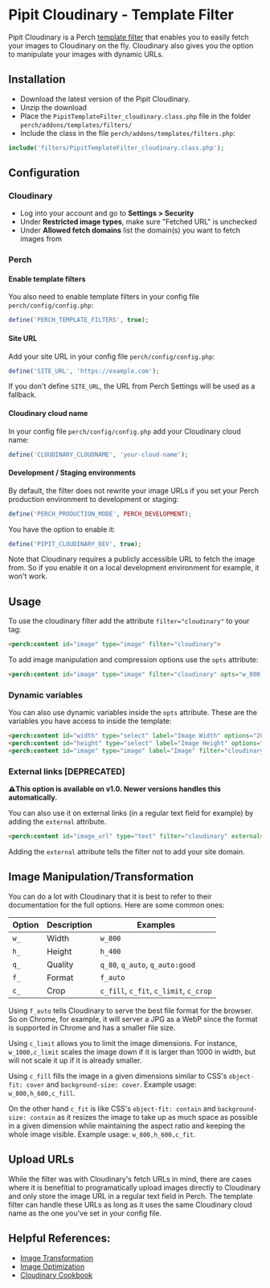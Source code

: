# Pipit Cloudinary - Template Filter

Pipit Cloudinary is a Perch [template filter](https://docs.grabaperch.com/api/template-filters/) that enables you to easily fetch your images to Cloudinary on the fly. Cloudinary also gives you the option to manipulate your images with dynamic URLs.


## Installation
- Download the latest version of the Pipit Cloudinary.
- Unzip the download
- Place the `PipitTemplateFilter_cloudinary.class.php` file in the folder `perch/addons/templates/filters/`
- Include the class in the file `perch/addons/templates/filters.php`:

```php
include('filters/PipitTemplateFilter_cloudinary.class.php');
```



## Configuration

### Cloudinary

- Log into your account and go to **Settings > Security**
- Under **Restricted image types**, make sure "Fetched URL" is unchecked
- Under **Allowed fetch domains** list the domain(s) you want to fetch images from


### Perch

#### Enable template filters

You also need to enable template filters in your config file `perch/config/config.php`:

```php
define('PERCH_TEMPLATE_FILTERS', true);
```


#### Site URL

Add your site URL in your config file `perch/config/config.php`:

```php
define('SITE_URL', 'https://example.com');
```

If you don't define `SITE_URL`, the URL from Perch Settings will be used as a fallback.



#### Cloudinary cloud name

In your config file `perch/config/config.php` add your Cloudinary cloud name:

```php
define('CLOUDINARY_CLOUDNAME', 'your-cloud-name');
```


#### Development / Staging environments

By default, the filter does not rewrite your image URLs if you set your Perch production environment to development or staging:
 
```php
define('PERCH_PRODUCTION_MODE', PERCH_DEVELOPMENT);
```

You have the option to enable it:

```php
define('PIPIT_CLOUDINARY_DEV', true);
```

Note that Cloudinary requires a publicly accessible URL to fetch the image from. So if you enable it on a local development environment for example, it won't work.





## Usage

To use the cloudinary filter add the attribute `filter="cloudinary"` to your tag:

```html
<perch:content id="image" type="image" filter="cloudinary">
```

To add image manipulation and compression options use the `opts` attribute:

```html
<perch:content id="image" type="image" filter="cloudinary" opts="w_800,h_600,f_auto">
```

### Dynamic variables

You can also use dynamic variables inside the `opts` attribute. These are the variables you have access to inside the template:

```html
<perch:content id="width" type="select" label="Image Width" options="200|w_200,400|w_400,600|w_600" suppress>
<perch:content id="height" type="select" label="Image Height" options="200|h_200,400|h_400,600|h_600" suppress>
<perch:content id="image" type="image" label="Image" filter="cloudinary" opts="f_auto,{width},{height}">
```


### External links [DEPRECATED]

**⚠️This option is available on v1.0. Newer versions handles this automatically.**

You can also use it on external links (in a regular text field for example) by adding the `external` attribute.

```html
<perch:content id="image_url" type="text" filter="cloudinary" external>
```

Adding the `external` attribute tells the filter not to add your site domain.




## Image Manipulation/Transformation
You can do a lot with Cloudinary that it is best to refer to their documentation for the full options. Here are some common ones:

| Option | Description | Examples                               |
|--------|-------------| ---------------------------------------|
| `w_`   | Width       | `w_800`                                |
| `h_`   | Height      | `h_400`                                |
| `q_`   | Quality     | `q_80`, `q_auto`, `q_auto:good`        |
| `f_`   | Format      | `f_auto`                               |
| `c_`   | Crop        | `c_fill`, `c_fit`, `c_limit`, `c_crop` |


Using `f_auto` tells Cloudinary to serve the best file format for the browser. So on Chrome, for example, it will server a JPG as a WebP since the format is supported in Chrome and has a smaller file size.

Using `c_limit` allows you to limit the image dimensions. For instance, `w_1000,c_limit` scales the image down if it is larger than 1000 in width, but will not scale it up if it is already smaller.

Using `c_fill` fills the image in a given dimensions similar to CSS's `object-fit: cover` and `background-size: cover`. Example usage: `w_800,h_600,c_fill`.

On the other hand `c_fit` is like CSS's `object-fit: contain` and `background-size: contain` as it resizes the image to take up as much space as possible in a given dimension while maintaining the aspect ratio and keeping the whole image visible. Example usage:  `w_800,h_600,c_fit`.



## Upload URLs

While the filter was with Cloudinary's fetch URLs in mind, there are cases where it is benefitial to programatically upload images directly to Cloudinary and only store the image URL in a regular text field in Perch. The template filter can handle these URLs as long as it uses the same Cloudinary cloud name as the one you've set in your config file.


## Helpful References:

- [Image Transformation](https://cloudinary.com/documentation/image_transformations)
- [Image Optimization](https://cloudinary.com/documentation/image_optimization)
- [Cloudinary Cookbook](https://cloudinary.com/cookbook)